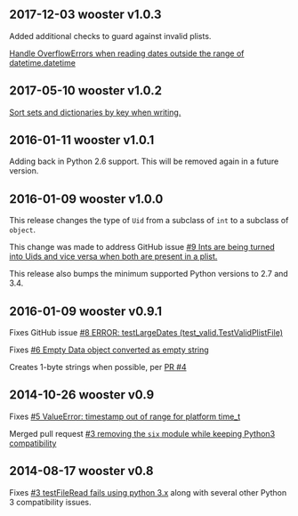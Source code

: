 2017-12-03 wooster v1.0.3
-------------------------

Added additional checks to guard against invalid plists.

[Handle OverflowErrors when reading dates outside the range of datetime.datetime](https://bitbucket.org/wooster/biplist/pull-requests/7/handle-overflowerrors-when-reading-dates/diff)

2017-05-10 wooster v1.0.2
-------------------------

[Sort sets and dictionaries by key when writing.](https://bitbucket.org/wooster/biplist/pull-requests/6/sort-objects-before-writing/diff)

2016-01-11 wooster v1.0.1
-------------------------

Adding back in Python 2.6 support. This will be removed again in a future version.

2016-01-09 wooster v1.0.0
-------------------------

This release changes the type of `Uid` from a subclass of `int` to a subclass of `object`.

This change was made to address GitHub issue [\#9 Ints are being turned into Uids and vice versa when both are present in a plist.](https://github.com/wooster/biplist/issues/9)

This release also bumps the minimum supported Python versions to 2.7 and 3.4.

2016-01-09 wooster v0.9.1
-------------------------

Fixes GitHub issue [\#8 ERROR: testLargeDates (test_valid.TestValidPlistFile)](https://github.com/wooster/biplist/issues/8)

Fixes [\#6 Empty Data object converted as empty string](https://bitbucket.org/wooster/biplist/issues/6/empty-data-object-converted-as-empty)

Creates 1-byte strings when possible, per [PR \#4](https://bitbucket.org/wooster/biplist/pull-requests/4/create-1-byte-strings-when-possible-and/diff)

2014-10-26 wooster v0.9
-----------------------

Fixes [\#5 ValueError: timestamp out of range for platform time_t](https://bitbucket.org/wooster/biplist/issue/5/valueerror-timestamp-out-of-range-for)

Merged pull request [\#3 removing the `six` module while keeping Python3 compatibility](https://bitbucket.org/wooster/biplist/pull-request/3)

2014-08-17 wooster v0.8 
-----------------------

Fixes [\#3 testFileRead fails using python 3.x](https://bitbucket.org/wooster/biplist/issue/3/testfileread-fails-using-python-3x) 
along with several other Python 3 compatibility issues.
